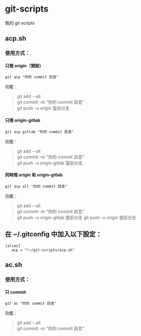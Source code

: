 # git-scripts
我的 git scripts

## acp.sh

### 使用方式：

#### 只推 origin（預設）

```shell
git acp "你的 commit 訊息"
```

功能：

> git add --all  
> git commit -m "你的 commit 訊息"  
> git push -u origin 當前分支  

#### 只推 origin-gitlab

```shell
git acp gitlab "你的 commit 訊息"
```

功能：

> git add --all  
> git commit -m "你的 commit 訊息"  
> git push -u origin-gitlab 當前分支  

#### 同時推 origin 和 origin-gitlab

```shell
git acp all "你的 commit 訊息"
```

功能：

> git add --all  
> git commit -m "你的 commit 訊息"  
> git push -u origin-gitlab 當前分支 
> git push -u origin 當前分支

## 在 ~/.gitconfig 中加入以下設定：

```shell
[alias]
   acp = "!~/git-scripts/acp.sh"
```

## ac.sh

### 使用方式：

#### 只 commit

```shell
git ac "你的 commit 訊息"
```

功能：

> git add --all  
> git commit -m "你的 commit 訊息"  